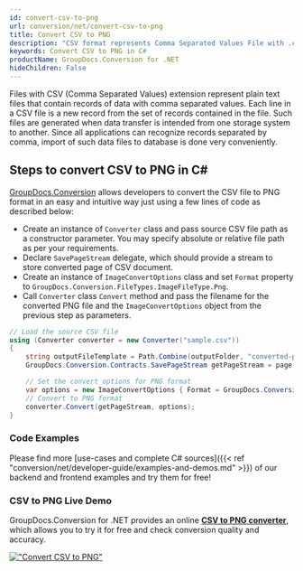 ```yaml
---
id: convert-csv-to-png
url: conversion/net/convert-csv-to-png
title: Convert CSV to PNG
description: "CSV format represents Comma Separated Values File with .csv extension. Learn how to convert CSV to PNG file programmatically in C# language using GroupDocs.Conversion for .NET library."
keywords: Convert CSV to PNG in C#
productName: GroupDocs.Conversion for .NET
hideChildren: False
---
```


Files with CSV (Comma Separated Values) extension represent plain text files that contain records of data with comma separated values. Each line in a CSV file is a new record from the set of records contained in the file. Such files are generated when data transfer is intended from one storage system to another. Since all applications can recognize records separated by comma, import of such data files to database is done very conveniently.

## Steps to convert CSV to PNG in C#

[GroupDocs.Conversion](https://products.groupdocs.com/conversion/net) allows developers to convert the CSV file to PNG format in an easy and intuitive way just using a few lines of code as described below:

* Create an instance of `Converter` class and pass source CSV file path as a constructor parameter. You may specify absolute or relative file path as per your requirements. 
* Declare `SavePageStream` delegate, which should provide a stream to store converted page of CSV document.
* Create an instance of `ImageConvertOptions` class and set `Format` property to `GroupDocs.Conversion.FileTypes.ImageFileType.Png`.
* Call `Converter` class `Convert` method and pass the filename for the converted PNG file and the `ImageConvertOptions` object from the previous step as parameters.

```csharp
// Load the source CSV file
using (Converter converter = new Converter("sample.csv"))
{
    string outputFileTemplate = Path.Combine(outputFolder, "converted-page-{0}.png");
    GroupDocs.Conversion.Contracts.SavePageStream getPageStream = page => new FileStream(string.Format(outputFileTemplate, page), FileMode.Create);

    // Set the convert options for PNG format
    var options = new ImageConvertOptions { Format = GroupDocs.Conversion.FileTypes.ImageFileType.Png };   
    // Convert to PNG format
    converter.Convert(getPageStream, options);
}
```

### Code Examples

Please find more [use-cases and complete C# sources]({{< ref "conversion/net/developer-guide/examples-and-demos.md" >}}) of our backend and frontend examples and try them for free!

### CSV to PNG Live Demo

GroupDocs.Conversion for .NET provides an online [**CSV to PNG converter**](https://products.groupdocs.app/conversion/csv-to-png), which allows you to try it for free and check conversion quality and accuracy.

[!["Convert CSV to PNG"](conversion/net/images/convert-to-png/convert-csv-to-png.png)](https://products.groupdocs.app/conversion/csv-to-png)
